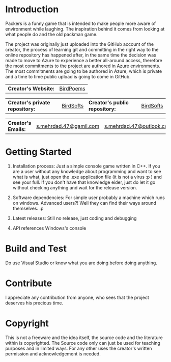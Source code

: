 # Introduction 
Packers is a funny game that is intended to make people more aware of environment while laughing.
The inspiration behind it comes from looking at what people do and the old packman game.

The project was originally just uploaded into the GitHub account of the creator, the process of learning git and committing in the right way to the online repository has happened after, in the same time the decision was made to move to Azure to experience a better all-around access, therefore the most commitments to the project are authored in Azure environments. The most commitments are going to be authored in Azure, which is private and a time to time public upload is going to come in GitHub.

<table>
<tr>
<td><b>Creator's Website:</b></td>
<td><a href="https://birdpoems.jimdofree.com/">BirdPoems</a></td>
</tr>
</table>

<table>
<tr>
<td><b>Creator's private repository:</b></td>
<td><a href="https://dev.azure.com/BirdSofts/">BirdSofts</a></td>
<td><b>Creator's public repository:</b></td>
<td><a href="https://github.com/BirdSofts">BirdSofts</a></td>
</tr>
</table>

<table>
<tr>
<td><b>Creator's Emails:</b></td>
<td><a href="mailto:s.mehrdad.47@gamil.com">s.mehrdad.47@gamil.com</a></td>
<td><a href="mailto:s.mehrdad.47@outlook.com">s.mehrdad.47@outlook.com</a></td>
</tr>
</table>

# Getting Started
1.	Installation process:
Just a simple console game written in C++. If you are a user without any knowledge about programming and want to see what is what, just open the .exe application file (it is not a virus :p ) and see your full. If you don't have that knowledge eider, just do let it go without checking anything and wait for the release version.

2.	Software dependencies:
For simple user probably a machine which runs on windows.
Advanced users?! Well they can find their ways around themselves. :p

3.	Latest releases:
Still no release, just coding and debugging

4.	API references
Windows's console

# Build and Test
Do use Visual Studio or know what you are doing before doing anything.

# Contribute
I appreciate any contribution from anyone, who sees that the project deserves his precious time.

# Copyright
This is not a freeware and the idea itself, the source code and the literature within is copyrighted. The Source code only can just be used for teaching purposes and in limited ways. For any other uses the creator's written permission and acknowledgement is needed.